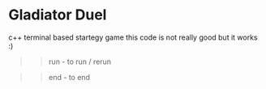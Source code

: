 # Gladiator Duel
 c++ terminal based startegy game
this code is not really good but it works
:)
>>run - to run /  rerun

>>end - to end
